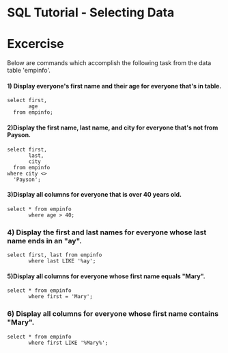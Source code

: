 SQL Tutorial - Selecting Data
===============
# Excercise
Below are commands which accomplish the following task from the data table 'empinfo'.

#### 1) Display everyone's first name and their age for everyone that's in table.

```
select first, 
       age 
  from empinfo;
```

#### 2)Display the first name, last name, and city for everyone that's not from Payson.
```
select first, 
       last, 
       city 
  from empinfo
where city <> 
  'Payson';
```

#### 3)Display all columns for everyone that is over 40 years old.

```
select * from empinfo
       where age > 40;
```

### 4) Display the first and last names for everyone whose last name ends in an "ay".

```
select first, last from empinfo
       where last LIKE '%ay';
```

#### 5)Display all columns for everyone whose first name equals "Mary".
```
select * from empinfo
       where first = 'Mary';
```

### 6) Display all columns for everyone whose first name contains "Mary".
```
select * from empinfo
       where first LIKE '%Mary%';
```


